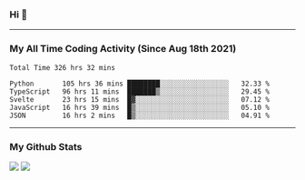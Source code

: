 ### Hi 🙂

---

### My All Time Coding Activity (Since Aug 18th 2021)
<!--START_SECTION:waka-all-->
```text
Total Time 326 hrs 32 mins

Python       105 hrs 36 mins ████████░░░░░░░░░░░░░░░░░   32.33 % 
TypeScript   96 hrs 11 mins  ███████▒░░░░░░░░░░░░░░░░░   29.45 % 
Svelte       23 hrs 15 mins  █▓░░░░░░░░░░░░░░░░░░░░░░░   07.12 % 
JavaScript   16 hrs 39 mins  █▒░░░░░░░░░░░░░░░░░░░░░░░   05.10 % 
JSON         16 hrs 2 mins   █▒░░░░░░░░░░░░░░░░░░░░░░░   04.91 % 
```
<!--END_SECTION:waka-all-->

---

### My Github Stats
[![](https://github-readme-stats.vercel.app/api?username=eroxl&count_private=true&show_icons=true&include_all_commits=true&theme=onedark)](#)
[![](https://github-readme-streak-stats.herokuapp.com/?theme=onedark&user=eroxl)](#)
